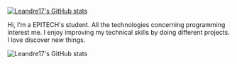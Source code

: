 [![Leandre17's GitHub stats](https://github-readme-stats.vercel.app/api?username=Leandre17&show_icons=true&theme=cobalt)](https://github.com/Leandre17/github-readme-stats)

Hi, I’m a EPITECH's student. All the technologies concerning programming interest me. I enjoy improving my technical skills by doing different projects. I love discover new things.


![Leandre17's GitHub stats](https://github-readme-streak-stats.herokuapp.com/?user=Leandre17&theme=radical&hide_border=true&count_private=true)

